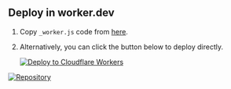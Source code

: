 ## Deploy in worker.dev

1. Copy `_worker.js` code from [here](https://github.com/yujiwh/EDtunnel/blob/main/_worker.js).

2. Alternatively, you can click the button below to deploy directly.

   [![Deploy to Cloudflare Workers](https://deploy.workers.cloudflare.com/button)](https://deploy.workers.cloudflare.com/?url=https://github.com/yujiwh/EDtunnel)
   
[![Repository](https://img.shields.io/badge/View%20on-GitHub-blue.svg)](https://github.com/yujiwh/EDtunnel)
